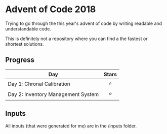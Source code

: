# Advent of Code 2018 
Trying to go through the this year's advent of code by writing readable and understandable code.

This is definitely not a repository where you can find a the fastest or shortest solutions. 

## Progress

| Day | Stars | 
|---|:---:|
| Day 1: Chronal Calibration | ⭐️  |
| Day 2: Inventory Management System | ⭐️  |

## Inputs

All inputs (that were generated for me) are in the /inputs folder.